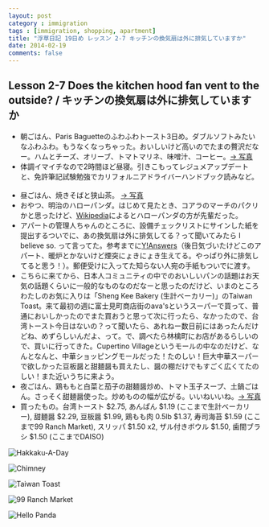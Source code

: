 ```yaml
---
layout: post
category : immigration
tags : [immigration, shopping, apartment]
title: "浮草日記 19日め レッスン 2-7 キッチンの換気扇は外に排気していますか"
date: 2014-02-19
comments: false
---
```

## Lesson 2-7 Does the kitchen hood fan vent to the outside? / キッチンの換気扇は外に排気していますか


* 朝ごはん、Paris Baguetteのふわふわトースト3日め。ダブルソフトみたいなふわふわ。もうなくなっちゃった。おいしいけど高いのでたまの贅沢だなー。ハムとチーズ、オリーブ、トマトマリネ、味噌汁、コーヒー。[-> 写真](http://instagram.com/p/kp9aH0FDRB/)
* 体調イマイチなので2時間ほど昼寝。引きこもってレジュメアップデートと、免許筆記試験勉強でカリフォルニアドライバーハンドブック読みなど。 &nbsp; 
* 昼ごはん、焼きそばと狭山茶。 [-> 写真](http://instagram.com/p/kp9n0XlDRZ/)
* おやつ、明治のハローパンダ。はじめて見たとき、コアラのマーチのパクリかと思ったけど、[Wikipedia](http://ja.wikipedia.org/wiki/%E3%82%B3%E3%82%A2%E3%83%A9%E3%81%AE%E3%83%9E%E3%83%BC%E3%83%81)によるとハローパンダの方が先輩だった。
* アパートの管理人ちゃんのところに、設備チェックリストにサインした紙を提出するついでに、あの換気扇は外に排気してる？って聞いてみたら I believe so. って言ってた。参考までに[Y!Answers](http://answers.yahoo.com/question/index?qid=20090510001521AAoRCcj)（後日気づいたけどこのアパート、暖炉とかないけど煙突にょきにょき生えてる。やっぱり外に排気してると思う！）。郵便受けに入ってた知らない人宛の手紙もついでに渡す。 
* こちらに来てから、日本人コミュニティの中でのおいしいパンの話題はお天気の話題くらいに一般的なものなのだなーと思ったのだけど、いまのところわたしのお気に入りは「Sheng Kee Bakery (生計ベーカリー)」のTaiwan Toast。来て最初の週に富士見町商店街のava'sというスーパーで買って、普通においしかったのでまた買おうと思って次に行ったら、なかったので、台湾トースト今日はないの？って聞いたら、あれねー数日前にはあったんだけどね、めずらしいんだよ、って。で、調べたら林檎町にお店があるらしいので、買いに行ってきた。Cupertino Villageというモールの中なのだけど、なんとなんと、中華ショッピングモールだった！たのしい！巨大中華スーパーで欲しかった豆板醤と甜麺醤も買えたし、醤の棚だけでもすごく広くてたのしい！また近いうちに来よう。
* 夜ごはん、鶏ももと白菜と茄子の甜麺醤炒め、トマト玉子スープ、土鍋ごはん。さっそく甜麺醤使った。炒めものの幅が広がる。いいねいいね。[-> 写真](http://instagram.com/p/kp-ET5lDR-/)
* 買ったもの。台湾トースト $2.75, あんぱん $1.19 (ここまで生計ベーカリー), 甜麺醤 $2.29, 豆板醤 $1.99, 鶏もも肉 0.5lb $1.37, 寿司海苔 $1.59 (ここまで99 Ranch Market), スリッパ $1.50 x2, ザル付きボウル $1.50, 歯間ブラシ $1.50 (ここまでDAISO)

![Hakkaku-A-Day](https://lh4.googleusercontent.com/-P7st-yuubAs/UwWdBsf73bI/AAAAAAAB6HM/3Ww-hadvxLI/w620-h465-no/P1150572.JPG)

![Chimney](https://lh6.googleusercontent.com/-CeEryDu0444/UwwEm1A0tyI/AAAAAAAB6-A/7BVjecUGJTs/w620-h465-no/14+-+1)

![Taiwan Toast](https://lh3.googleusercontent.com/-R5aAzTXEk08/UwpGI3CfpxI/AAAAAAAB6vA/Z38sXF_6goc/w620-h465-no/P1150559.JPG)

![99 Ranch Market](https://lh3.googleusercontent.com/-MkNVhFw8yqY/UwpGOmzQVlI/AAAAAAAB6vY/qL904OzAni8/w620-h465-no/P1150562.JPG)

![Hello Panda](https://lh4.googleusercontent.com/-chZF52dXeV4/UwpGLF9zFRI/AAAAAAAB6vM/ZsKkiVFHpL8/w620-h465-no/P1150554.JPG)



